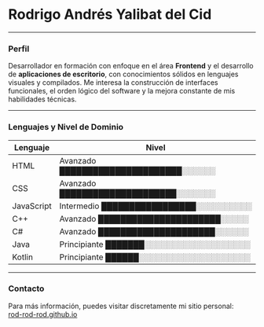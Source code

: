 # Rodrigo Andrés Yalibat del Cid

---

### Perfil

Desarrollador en formación con enfoque en el área **Frontend** y el desarrollo de **aplicaciones de escritorio**, con conocimientos sólidos en lenguajes visuales y compilados. Me interesa la construcción de interfaces funcionales, el orden lógico del software y la mejora constante de mis habilidades técnicas.

---

### Lenguajes y Nivel de Dominio

| Lenguaje      | Nivel                                        |
|---------------|----------------------------------------------|
| HTML          | Avanzado       ██████████████████████░░░░░░  |
| CSS           | Avanzado       █████████████████████░░░░░░░  |
| JavaScript    | Intermedio     █████████████████░░░░░░░░░░   |
| C++           | Avanzado       ██████████████████████░░░░░   |
| C#            | Avanzado       █████████████████████░░░░░░   |
| Java          | Principiante   ███████░░░░░░░░░░░░░░░░░░░    |
| Kotlin        | Principiante   ██████░░░░░░░░░░░░░░░░░░░░    |

---

### Contacto

Para más información, puedes visitar discretamente mi sitio personal:  
[rod-rod-rod.github.io](https://rod-rod-rod.github.io/Rod-Rod-Rod)
